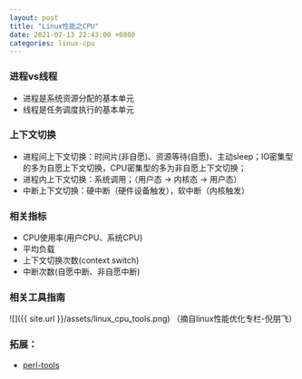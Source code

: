 ```yaml
---
layout: post
title: "Linux性能之CPU"
date: 2021-07-13 22:43:00 +0800
categories: linux-cpu
---
```


### 进程vs线程
- 进程是系统资源分配的基本单元
- 线程是任务调度执行的基本单元

### 上下文切换
- 进程间上下文切换：时间片(非自愿)、资源等待(自愿)、主动sleep；IO密集型的多为自愿上下文切换，CPU密集型的多为非自愿上下文切换；
- 进程内上下文切换：系统调用；（用户态 -> 内核态 -> 用户态）
- 中断上下文切换：硬中断（硬件设备触发），软中断（内核触发）

### 相关指标
- CPU使用率(用户CPU、系统CPU)
- 平均负载
- 上下文切换次数(context switch)
- 中断次数(自愿中断、非自愿中断)

### 相关工具指南
![]({{ site.url }}/assets/linux_cpu_tools.png)
（摘自linux性能优化专栏-倪朋飞）

### 拓展：
- [perl-tools][perl-tools]

[perl-tools]: https://github.com/brendangregg/perf-tools

